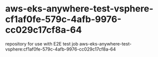 # aws-eks-anywhere-test-vsphere-cf1af0fe-579c-4afb-9976-cc029c17cf8a-64
repository for use with E2E test job aws-eks-anywhere-test-vsphere:cf1af0fe-579c-4afb-9976-cc029c17cf8a-64
